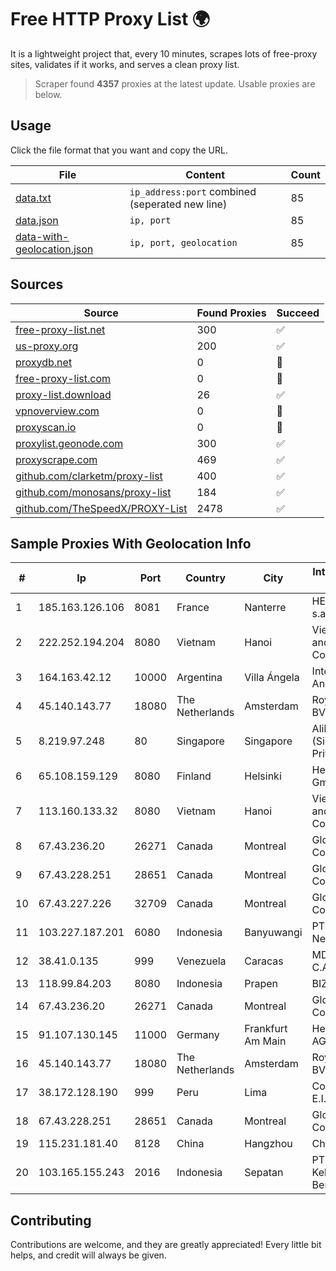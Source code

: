 
# Free HTTP Proxy List 🌍

It is a lightweight project that, every 10 minutes, scrapes lots of free-proxy sites, validates if it works, and serves a clean proxy list.


> Scraper found **4357** proxies at the latest update. Usable proxies are below.

## Usage

Click the file format that you want and copy the URL.


|File|Content|Count|
|----|-------|-----|
|[data.txt](https://raw.githubusercontent.com/themiralay/Proxy-List-World/master/data.txt)|`ip_address:port` combined (seperated new line)|85|
|[data.json](https://raw.githubusercontent.com/themiralay/Proxy-List-World/master/data.json)|`ip, port`|85|
|[data-with-geolocation.json](https://raw.githubusercontent.com/themiralay/Proxy-List-World/master/data-with-geolocation.json)|`ip, port, geolocation`|85|

## Sources

|Source|Found Proxies|Succeed|
|------|-------------|-------|
|[free-proxy-list.net](https://free-proxy-list.net)|300|✅|
|[us-proxy.org](https://www.us-proxy.org)|200|✅|
|[proxydb.net](http://proxydb.net)|0|🚫|
|[free-proxy-list.com](https://free-proxy-list.com/?page=&port=&type%5B%5D=http&type%5B%5D=https&up_time=0&search=Search)|0|🚫|
|[proxy-list.download](https://www.proxy-list.download/HTTP)|26|✅|
|[vpnoverview.com](https://vpnoverview.com/privacy/anonymous-browsing/free-proxy-servers)|0|🚫|
|[proxyscan.io](https://www.proxyscan.io)|0|🚫|
|[proxylist.geonode.com](https://proxylist.geonode.com/api/proxy-list?limit=300&page=1&sort_by=lastChecked&sort_type=desc&protocols=http,https)|300|✅|
|[proxyscrape.com](https://api.proxyscrape.com/v2/?request=displayproxies&protocol=http&timeout=10000&country=all&ssl=all&anonymity=all)|469|✅|
|[github.com/clarketm/proxy-list](https://raw.githubusercontent.com/clarketm/proxy-list/master/proxy-list-raw.txt)|400|✅|
|[github.com/monosans/proxy-list](https://raw.githubusercontent.com/monosans/proxy-list/main/proxies/http.txt)|184|✅|
|[github.com/TheSpeedX/PROXY-List](https://raw.githubusercontent.com/TheSpeedX/PROXY-List/master/http.txt)|2478|✅|


## Sample Proxies With Geolocation Info

|#|Ip|Port|Country|City|Internet Service Provider|
|-|--|----|-------|----|-------------------------|
|1|185.163.126.106|8081|France|Nanterre|HEXATOM s.a.r.l.|
|2|222.252.194.204|8080|Vietnam|Hanoi|VietNam Post and Telecom Corporation|
|3|164.163.42.12|10000|Argentina|Villa Ángela|Interret Villa Angela SRL|
|4|45.140.143.77|18080|The Netherlands|Amsterdam|RoyaleHosting BV|
|5|8.219.97.248|80|Singapore|Singapore|Alibaba Cloud (Singapore) Private Limited|
|6|65.108.159.129|8080|Finland|Helsinki|Hetzner Online GmbH|
|7|113.160.133.32|8080|Vietnam|Hanoi|VietNam Post and Telecom Corporation|
|8|67.43.236.20|26271|Canada|Montreal|GloboTech Communications|
|9|67.43.228.251|28651|Canada|Montreal|GloboTech Communications|
|10|67.43.227.226|32709|Canada|Montreal|GloboTech Communications|
|11|103.227.187.201|6080|Indonesia|Banyuwangi|PT Master Star Network|
|12|38.41.0.135|999|Venezuela|Caracas|MDS TELECOM C.A.|
|13|118.99.84.203|8080|Indonesia|Prapen|BIZNET|
|14|67.43.236.20|26271|Canada|Montreal|GloboTech Communications|
|15|91.107.130.145|11000|Germany|Frankfurt Am Main|Hetzner Online AG|
|16|45.140.143.77|18080|The Netherlands|Amsterdam|RoyaleHosting BV|
|17|38.172.128.190|999|Peru|Lima|Conex TV E.I.R.L.|
|18|67.43.228.251|28651|Canada|Montreal|GloboTech Communications|
|19|115.231.181.40|8128|China|Hangzhou|China Telecom|
|20|103.165.155.243|2016|Indonesia|Sepatan|PT Jaringan Keluarga Bersama|



## Contributing

Contributions are welcome, and they are greatly appreciated! Every
little bit helps, and credit will always be given.

